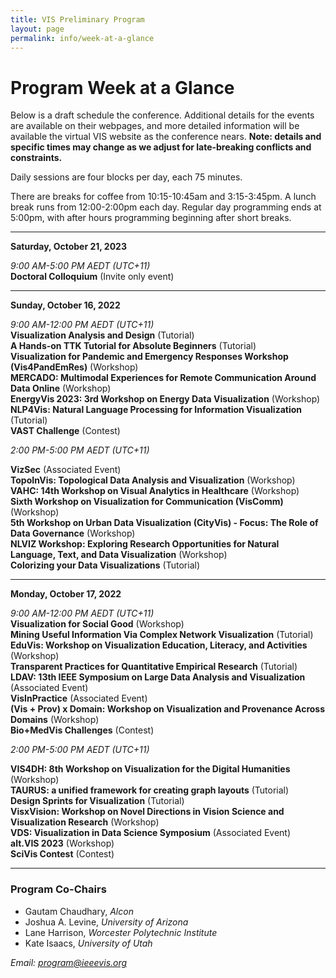 ```yaml
---
title: VIS Preliminary Program
layout: page
permalink: info/week-at-a-glance
---
```


# Program Week at a Glance

Below is a draft schedule the conference.
Additional details for the events are available on their webpages, and more detailed information will be available the virtual VIS website as the conference nears.
**Note: details and specific times may change as we adjust for late-breaking conflicts and constraints.**

<!--
Room assignments are indicated by columns.  The entire conference will run on Level Two of the Omni Oklahoma City Hotel.  [Here is a floor map](https://www.omnihotels.com/-/media/images/hotels/okcdtn/hotel/okcdtn-omni-oklahoma-city-floor-plans). 
-->

Daily sessions are four blocks per day, each 75 minutes.
<!--Breakfast begins one hour before the sessions for the day (7:30am on Tuesday, 8:00am all other days).-->
There are breaks for coffee from 10:15-10:45am and 3:15-3:45pm.
A lunch break runs from 12:00-2:00pm each day. 
Regular day programming ends at 5:00pm, with after hours programming beginning after short breaks.

<!--
<div style="position: relative;">
<a href="/year/2022/assets/sat-mon.png">
  <img src="/year/2022/assets/sat-mon.png" style="position: relative; left: 25px; width: calc(100% - 25px)" alt="Saturday-Monday Schedule">
</a>
<p style="position: absolute; top: 10px; left: 20px; transform-origin: 0 0; transform: rotate(90deg);">Sat.</p>
<p style="position: absolute; top: 21%; left: 20px; transform-origin: 0 0; transform: rotate(90deg);">Sunday</p>
<p style="position: absolute; top: 66%; left: 20px; transform-origin: 0 0; transform: rotate(90deg);">Monday</p>

<p style="position: absolute; top: calc(100% + 7px); left: 9%;">Associated Events</p>
<p style="position: absolute; top: calc(100% + 7px); left: 44%;">Workshops</p>
<p style="position: absolute; top: calc(100% + 7px); left: 76%;">Tutorials</p>
</div>
-->


<!--
<embed src="/year/2022/assets/vis2022-program.pdf" type="application/pdf" width="100%" height="400px" /><br/>

<a href="/year/2022/assets/vis2022-program.pdf">Download the program (PDF)</a><br/>

See these pages for a schedule and details for <a href="/year/2022/info/meetups">Meetups</a> and <a href="/year/2022/info/call-participation/community">Community Events</a>.<br/>

See this page for a description of the <a href="/year/2022/info/supporters-session">Supporters Forum</a>.<br/>

See this link for details on the <a href="/year/2022/info/ask-me-anything">Ask Me Anything Sessions</a>.<br/>
-->

<hr/>

<a>**Saturday, October 21, 2023**</a><br/>

*9:00 AM-5:00 PM AEDT (UTC+11)*<br/>
 **Doctoral Colloquium** (Invite only event)
<hr/>

<a>**Sunday, October 16, 2022**</a><br/>

*9:00 AM-12:00 PM AEDT (UTC+11)*<br/>
**Visualization Analysis and Design** (Tutorial)  
**A Hands-on TTK Tutorial for Absolute Beginners** (Tutorial)  
**Visualization for Pandemic and Emergency Responses Workshop (Vis4PandEmRes)** (Workshop)  
**MERCADO: Multimodal Experiences for Remote Communication Around Data Online** (Workshop)  
**EnergyVis 2023: 3rd Workshop on Energy Data Visualization** (Workshop)  
**NLP4Vis: Natural Language Processing for Information Visualization** (Tutorial)  
**VAST Challenge** (Contest)  

*2:00 PM-5:00 PM AEDT (UTC+11)*<br/>

**VizSec** (Associated Event)  
**TopoInVis: Topological Data Analysis and Visualization** (Workshop)  
**VAHC: 14th Workshop on Visual Analytics in Healthcare** (Workshop)  
**Sixth Workshop on Visualization for Communication (VisComm)** (Workshop)  
**5th Workshop on Urban Data Visualization (CityVis) - Focus: The Role of Data Governance** (Workshop)  
**NLVIZ Workshop: Exploring Research Opportunities for Natural Language, Text, and Data Visualization** (Workshop)  
**Colorizing your Data Visualizations** (Tutorial)  

<hr/>

<a>**Monday, October 17, 2022**</a><br/>

*9:00 AM-12:00 PM AEDT (UTC+11)*<br/>
**Visualization for Social Good** (Workshop)  
**Mining Useful Information Via Complex Network Visualization** (Tutorial)  
**EduVis: Workshop on Visualization Education, Literacy, and Activities** (Workshop)  
**Transparent Practices for Quantitative Empirical Research** (Tutorial)  
**LDAV: 13th IEEE Symposium on Large Data Analysis and Visualization** (Associated Event)  
**VisInPractice** (Associated Event)  
**(Vis + Prov) x Domain: Workshop on Visualization and Provenance Across Domains** (Workshop)  
**Bio+MedVis Challenges** (Contest)  

*2:00 PM-5:00 PM AEDT (UTC+11)*<br/>

**VIS4DH: 8th Workshop on Visualization for the Digital Humanities** (Workshop)  
**TAURUS: a unified framework for creating graph layouts** (Tutorial)  
**Design Sprints for Visualization** (Tutorial)  
**VisxVision: Workshop on Novel Directions in Vision Science and Visualization Research** (Workshop)  
**VDS: Visualization in Data Science Symposium** (Associated Event)  
**alt.VIS 2023** (Workshop)  
**SciVis Contest** (Contest)  

<hr/>


<!--
<a>**Tuesday, October 18, 2022**</a><br/>

*8:30 AM-10:15 AM AEDT (UTC+11)*<br/>
* Oklahoma Station 4+5: **VIS Welcome** (8:30am-8:45am) 
* Oklahoma Station 4+5: **VGTC Awards** (8:45am-9:30am)
* Oklahoma Station 4+5: **Test of Time Awards** (9:30am-10:15am)

*10:45 AM-12:00 PM AEDT (UTC+11)*<br/>
* Oklahoma Station 4+5: **VIS Opening** (10:45am-11:03am)
* Oklahoma Station 4+5: **Best Papers** (11:03am-12:00pm)

*2:00 PM-3:15 PM AEDT (UTC+11)*<br/>
* Oklahoma Station 4+5: **Industry Keynote**: Northern Data (2:00pm-2:15pm)
* Oklahoma Station 4+5: **VIS Keynote**: Dr. Marti Hearst (2:15pm-3:15pm)

*3:45 PM-5:00 PM AEDT (UTC+11)*<br/>
* Oklahoma Station 4+5: **VIS Supporters Forum**

*6:00 PM-8:00 PM AEDT (UTC+11)*<br/>
* Automobile Alley + Prefunction: **VISAP Opening Reception**
<hr/>

<a>**Wednesday, October 19, 2022**</a><br/>

*9:00 AM-3:15 PM AEDT (UTC+11)*<br/>
* Pinon: **VizSec Symposium** (Associated Event)

*9:00 AM-10:15 AM AEDT (UTC+11)*<br/>
* Oklahoma Station 6+7+8: **Temporal Data** (VIS Full Papers Session)
* Oklahoma Station 1: **Decision Making and Reasoning** (VIS Full Papers Session)
* Oklahoma Station 4: **VA and ML** (VIS Full Papers Session)
* Oklahoma Station 5: **Transforming Tabular Data and Grammars** (VIS Full Papers Session)
* Mistletoe: **VISAP Session 1** (Associated Event)

*10:45 AM-12:00 PM AEDT (UTC+11)*<br/>
* Oklahoma Station 4: **VA for ML** (VIS Full Papers Session)
* Oklahoma Station 5: **Visualization Design** (VIS Full Papers Session)
* Oklahoma Station 6+7+8: **Understanding and Modeling How People Respond to Visualizations** (VIS Full Papers Session)
* Oklahoma Station 1: **Visualization Opportunities** (VIS Full Papers Session)
* Mistletoe: **SIGGRAPH Invited Talks** (Invited Partnership Presentations)

*12:00 PM-1:30 PM AEDT (UTC+11)*<br/>
* Oklahoma Station 4: **Vis Town Hall**

*2:00 PM-3:15 PM AEDT (UTC+11)*<br/>
* Oklahoma Station 4: **Immersive Analytics and Situated Visualization** (VIS Full Papers Session)
* Oklahoma Station 5: **Questioning Data and Data Bias** (VIS Full Papers Session)
* Oklahoma Station 1: **Visualization Systems and Graph Visualization** (VIS Short Papers Session)
* Oklahoma Station 6+7+8: **(Volume) Rendering** (VIS Full Papers Session)
* Mistletoe: **Application Papers: How should we deal with them?** (Application Spotlight)

*3:45 PM-5:00 PM AEDT (UTC+11)*<br/>
* Oklahoma Station 1: **DNA/Genome and Molecular Data/Vis** (VIS Full Papers Session)
* Oklahoma Station 5: **Uncertainty** (VIS Full Papers Session)
* Mistletoe: **CG&A: Visualization in Industry** (Invited Partnership Presentations)
* Oklahoma Station 6+7+8: **Dealing with Scale, Space, and Dimension** (VIS Full Papers Session)
* Pinon: **Grand Challenges in Visual Analytic Systems** (VIS Panel)
* Oklahoma Station 4: **Visual Analytics, Decision Support, and Machine Learning** (VIS Short Papers Session)

*5:30 PM-6:45 PM AEDT (UTC+11)*<br/>
* Oklahoma Station 2+3: **VIS Combined Poster Session** 

*6:45 PM-9:30 PM AEDT (UTC+11)*<br/>
* Off site: **VIS Banquet at First American's Museum** (shuttles depart 6:30pm)
<hr/>

<a>**Thursday, October 20, 2022**</a><br/>

*9:00 AM-10:15 AM AEDT (UTC+11)*<br/>
* Oklahoma Station 4: **ML for VIS** (VIS Full Papers Session)
* Oklahoma Station 5: **Interactive Dimensionality (High Dimensional Data)** (VIS Full Papers Session)
* Oklahoma Station 1: **Personal Visualization, Theory, Evaluation, and eXtended Reality** (VIS Short Papers Session)
* Oklahoma Station 6+7+8: **Neuro/Brain/Medical Data** (VIS Full Papers Session)
* Mistletoe: **VISAP Session 2** (Associated Event)
* Pinon: **SciVis Contest** (Associated Event)

*10:45 AM-12:00 PM AEDT (UTC+11)*<br/>
* Oklahoma Station 5: **Graphs and Networks** (VIS Full Papers Session)
* Oklahoma Station 1: **Digital Humanities, e-Commerce, and Engineering** (VIS Full Papers Session)
* Oklahoma Station 6+7+8: **Sports Vis** (VIS Full Papers Session)
* Oklahoma Station 4: **Interpreting Machine Learning** (VIS Full Papers Session)
* Pinon: **Merits and Limits of User Study Preregistration** (VIS Panel)
* Mistletoe: **Audio-Visual Analytics: Potential Applications of Combined Sonifications and Visualizations** (Application Spotlight)

*12:00 PM-12:30 PM AEDT (UTC+11)*<br/>
* Oklahoma Station 4: **VIS23 OC Kickoff**

*2:00 PM-3:15 PM AEDT (UTC+11)*<br/>
* Oklahoma Station 5: **Reflecting on Academia and our Field** (VIS Full Papers Session)
* Oklahoma Station 4: **Storytelling** (VIS Full Papers Session)
* Oklahoma Station 1: **Scientific Visualization, Ensembles, and Accessibility** (VIS Short Papers Session)
* Oklahoma Station 6+7+8: **CG&A: Visualization Teaching and Literacy** (Invited Partnership Presentations)
* Mistletoe: **VR Invited Talks** (Invited Partnership Presentations)

*3:45 PM-5:00 PM AEDT (UTC+11)*<br/>
* Oklahoma Station 4: **Text, Language, and Image Data** (VIS Full Papers Session)
* Mistletoe: **Infrastructure Management** (VIS Full Papers Session)
* Oklahoma Station 6+7+8: **CG&A: Visualization Teaching and Literacy (cont.) and Machine Learning for Visualization** (Invited Partnership Presentations)
* Oklahoma Station 1: **Provenance and Guidance** (VIS Full Papers Session)
* Oklahoma Station 5: **Topology** (VIS Full Papers Session)

*6:00 PM-8:30 PM AEDT (UTC+11)*<br/>
* Off site: **OU Open House** (shuttles depart 5:45pm)
<hr/>

<a>**Friday, October 21, 2022**</a><br/>

*9:00 AM-10:15 AM AEDT (UTC+11)*<br/>
* Oklahoma Station 4: **Natural Language Interaction** (VIS Full Papers Session)
* Oklahoma Station 5: **Visual Analytics of Health Data** (VIS Full Papers Session)
* Oklahoma Station 1: **Comparisons** (VIS Full Papers Session)
* Pinon: **Is This (Panel) Good Enough for IEEE VIS?** (VIS Panel)
* Oklahoma Station 6+7+8: **Spatial Data** (VIS Full Papers Session)
* Mistletoe: **Data Analysis Methods for Climate Modeling of Extreme Weather Events** (Application Spotlight)

*10:45 AM-12:00 PM AEDT (UTC+11)*<br/>
* Oklahoma Station 4+5: **VIS Capstone**: Dr. Kerry Magruder (10:45am-11:45am)
* Oklahoma Station 4+5: **VIS Closing** (11:45am-12:00pm)
-->


### Program Co-Chairs

* Gautam Chaudhary, *Alcon* 
* Joshua A. Levine, *University of Arizona* 
* Lane Harrison, *Worcester Polytechnic Institute*
* Kate Isaacs, *University of Utah*

*Email: [program@ieeevis.org](mailto:program@ieeevis.org)*
